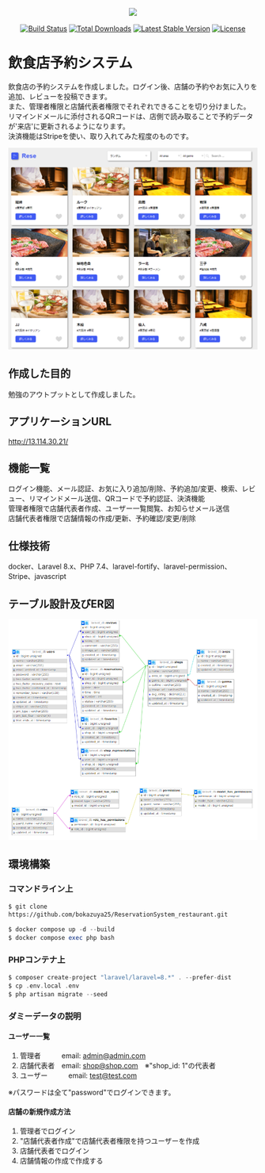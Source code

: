 <p align="center"><a href="https://laravel.com" target="_blank"><img src="https://raw.githubusercontent.com/laravel/art/master/logo-lockup/5%20SVG/2%20CMYK/1%20Full%20Color/laravel-logolockup-cmyk-red.svg" width="400"></a></p>

<p align="center">
<a href="https://travis-ci.org/laravel/framework"><img src="https://travis-ci.org/laravel/framework.svg" alt="Build Status"></a>
<a href="https://packagist.org/packages/laravel/framework"><img src="https://img.shields.io/packagist/dt/laravel/framework" alt="Total Downloads"></a>
<a href="https://packagist.org/packages/laravel/framework"><img src="https://img.shields.io/packagist/v/laravel/framework" alt="Latest Stable Version"></a>
<a href="https://packagist.org/packages/laravel/framework"><img src="https://img.shields.io/packagist/l/laravel/framework" alt="License"></a>
</p>

# 飲食店予約システム
飲食店の予約システムを作成しました。ログイン後、店舗の予約やお気に入りを追加、レビューを投稿できます。  
また、管理者権限と店舗代表者権限でそれぞれできることを切り分けました。  
リマインドメールに添付されるQRコードは、店側で読み取ることで予約データが'来店'に更新されるようになります。  
決済機能はStripeを使い、取り入れてみた程度のものです。  

![Alt text](img/home.png)

## 作成した目的
勉強のアウトプットとして作成しました。

## アプリケーションURL
http://13.114.30.21/

## 機能一覧
ログイン機能、メール認証、お気に入り追加/削除、予約追加/変更、検索、レビュー、リマインドメール送信、QRコードで予約認証、決済機能  
管理者権限で店舗代表者作成、ユーザー一覧閲覧、お知らせメール送信  
店舗代表者権限で店舗情報の作成/更新、予約確認/変更/削除  

## 仕様技術
docker、Laravel 8.x、PHP 7.4、laravel-fortify、laravel-permission、Stripe、javascript

## テーブル設計及びER図
![Alt text](img/table.png)

## 環境構築
### コマンドライン上
```
$ git clone https://github.com/bokazuya25/ReservationSystem_restaurant.git
```

```php
$ docker compose up -d --build
$ docker compose exec php bash
```
### PHPコンテナ上
```php
$ composer create-project "laravel/laravel=8.*" . --prefer-dist
$ cp .env.local .env
$ php artisan migrate --seed
```

### ダミーデータの説明
#### ユーザー一覧
1. 管理者　　　email: admin@admin.com
2. 店舗代表者　email: shop@shop.com　※"shop_id: 1"の代表者
3. ユーザー　　　email: test@test.com  

※パスワードは全て"password"でログインできます。

#### 店舗の新規作成方法
1. 管理者でログイン
2. "店舗代表者作成"で店舗代表者権限を持つユーザーを作成
3. 店舗代表者でログイン
4. 店舗情報の作成で作成する

